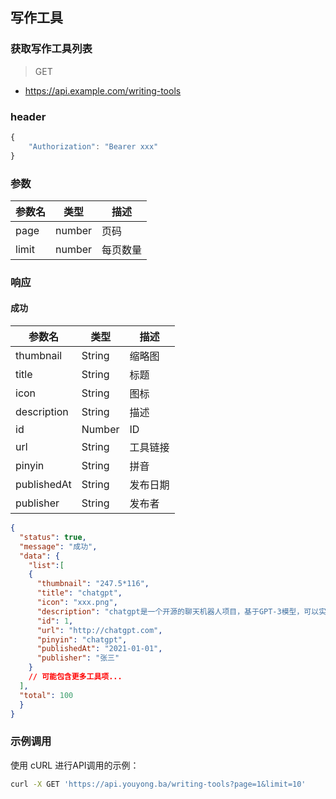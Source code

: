 ## 写作工具
### 获取写作工具列表

> GET

- https://api.example.com/writing-tools

### header

```javascript
{
    "Authorization": "Bearer xxx"
}
```

### 参数

| 参数名 | 类型   | 描述     |
| ------ | ------ | -------- |
| page   | number | 页码     |
| limit  | number | 每页数量 |

### 响应

#### 成功

| 参数名        | 类型   | 描述           |
| ----------- | ------ | -------------- |
| thumbnail   | String | 缩略图         |
| title       | String | 标题           |
| icon        | String | 图标           |
| description | String | 描述           |
| id          | Number | ID             |
| url         | String | 工具链接       |
| pinyin      | String | 拼音           |
| publishedAt | String | 发布日期       |
| publisher   | String | 发布者         |


  ```json
  {
    "status": true,
    "message": "成功",
    "data": {
      "list":[
      {
        "thumbnail": "247.5*116",
        "title": "chatgpt",
        "icon": "xxx.png",
        "description": "chatgpt是一个开源的聊天机器人项目，基于GPT-3模型，可以实现自然语言对话和文本生成。",
        "id": 1,
        "url": "http://chatgpt.com",
        "pinyin": "chatgpt",
        "publishedAt": "2021-01-01",
        "publisher": "张三"
      }
      // 可能包含更多工具项...
    ],
    "total": 100
    }
  }
  ```

### 示例调用

使用 cURL 进行API调用的示例：

```bash
curl -X GET 'https://api.youyong.ba/writing-tools?page=1&limit=10'
```

